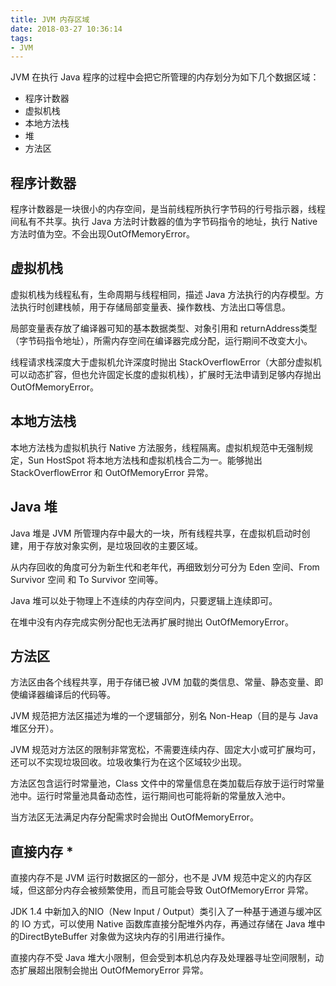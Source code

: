 ```yaml
---
title: JVM 内存区域
date: 2018-03-27 10:36:14
tags:
- JVM
---
```

JVM 在执行 Java 程序的过程中会把它所管理的内存划分为如下几个数据区域：

* 程序计数器
* 虚拟机栈
* 本地方法栈 
* 堆
* 方法区


<!--more-->


## 程序计数器

程序计数器是一块很小的内存空间，是当前线程所执行字节码的行号指示器，线程间私有不共享。执行 Java 方法时计数器的值为字节码指令的地址，执行 Native 方法时值为空。不会出现OutOfMemoryError。



## 虚拟机栈

虚拟机栈为线程私有，生命周期与线程相同，描述 Java 方法执行的内存模型。方法执行时创建栈帧，用于存储局部变量表、操作数栈、方法出口等信息。

局部变量表存放了编译器可知的基本数据类型、对象引用和 returnAddress类型（字节码指令地址），所需内存空间在编译器完成分配，运行期间不改变大小。

线程请求栈深度大于虚拟机允许深度时抛出 StackOverflowError（大部分虚拟机可以动态扩容，但也允许固定长度的虚拟机栈），扩展时无法申请到足够内存抛出 OutOfMemoryError。



## 本地方法栈

本地方法栈为虚拟机执行 Native 方法服务，线程隔离。虚拟机规范中无强制规定，Sun HostSpot 将本地方法栈和虚拟机栈合二为一。能够抛出 StackOverflowError 和 OutOfMemoryError 异常。



## Java 堆

Java 堆是 JVM 所管理内存中最大的一块，所有线程共享，在虚拟机启动时创建，用于存放对象实例，是垃圾回收的主要区域。

从内存回收的角度可分为新生代和老年代，再细致划分可分为 Eden 空间、From Survivor 空间 和 To Survivor 空间等。

Java 堆可以处于物理上不连续的内存空间内，只要逻辑上连续即可。

在堆中没有内存完成实例分配也无法再扩展时抛出 OutOfMemoryError。



## 方法区

方法区由各个线程共享，用于存储已被 JVM 加载的类信息、常量、静态变量、即使编译器编译后的代码等。

JVM 规范把方法区描述为堆的一个逻辑部分，别名 Non-Heap（目的是与 Java 堆区分开）。

JVM 规范对方法区的限制非常宽松，不需要连续内存、固定大小或可扩展均可，还可以不实现垃圾回收。垃圾收集行为在这个区域较少出现。

方法区包含运行时常量池，Class 文件中的常量信息在类加载后存放于运行时常量池中。运行时常量池具备动态性，运行期间也可能将新的常量放入池中。

当方法区无法满足内存分配需求时会抛出 OutOfMemoryError。



## 直接内存 *

直接内存不是 JVM 运行时数据区的一部分，也不是 JVM 规范中定义的内存区域，但这部分内存会被频繁使用，而且可能会导致 OutOfMemoryError 异常。

JDK 1.4 中新加入的NIO（New Input / Output）类引入了一种基于通道与缓冲区的 IO 方式，可以使用 Native 函数库直接分配堆外内存，再通过存储在 Java 堆中的DirectByteBuffer 对象做为这块内存的引用进行操作。

直接内存不受 Java 堆大小限制，但会受到本机总内存及处理器寻址空间限制，动态扩展超出限制会抛出 OutOfMemoryError 异常。
